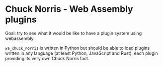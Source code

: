 # Chuck Norris - Web Assembly plugins

Goal: try to see what it would be like to have a plugin system
using webassembly.

`wa_chuck_norris` is written in Python but should be able to load plugins written in any language (at least Python, JavaScript and Rust), each plugin
providing its very own Chuck Norris fact.

